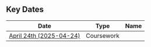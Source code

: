 
## Key Dates

| Date                                  | Type       | Name |
| ------------------------------------- | ---------- | ---- |
| [April 24th (2025-04-24)](2025-04-24) | Coursework |      |
